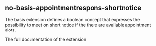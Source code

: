 ## no-basis-appointmentrespons-shortnotice 

The basis extension defines a boolean concept that expresses the possibility to meet on short notice if the there are available appointment slots.  

The full documentation of the extension
